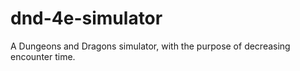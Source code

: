 dnd-4e-simulator
================

A Dungeons and Dragons simulator, with the purpose of decreasing encounter time.
